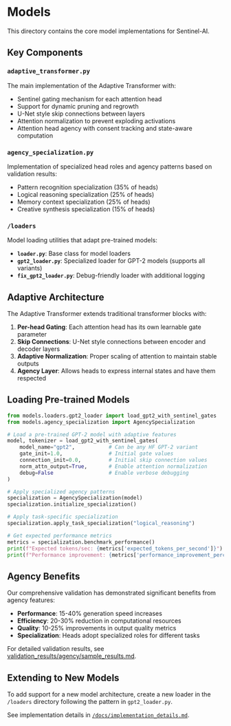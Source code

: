 # Models

This directory contains the core model implementations for Sentinel-AI.

## Key Components

### `adaptive_transformer.py`
The main implementation of the Adaptive Transformer with:
- Sentinel gating mechanism for each attention head
- Support for dynamic pruning and regrowth
- U-Net style skip connections between layers
- Attention normalization to prevent exploding activations
- Attention head agency with consent tracking and state-aware computation

### `agency_specialization.py`
Implementation of specialized head roles and agency patterns based on validation results:
- Pattern recognition specialization (35% of heads)
- Logical reasoning specialization (25% of heads)
- Memory context specialization (25% of heads)
- Creative synthesis specialization (15% of heads)

### `/loaders`
Model loading utilities that adapt pre-trained models:

- **`loader.py`**: Base class for model loaders
- **`gpt2_loader.py`**: Specialized loader for GPT-2 models (supports all variants)
- **`fix_gpt2_loader.py`**: Debug-friendly loader with additional logging

## Adaptive Architecture

The Adaptive Transformer extends traditional transformer blocks with:

1. **Per-head Gating**: Each attention head has its own learnable gate parameter
2. **Skip Connections**: U-Net style connections between encoder and decoder layers
3. **Adaptive Normalization**: Proper scaling of attention to maintain stable outputs
4. **Agency Layer**: Allows heads to express internal states and have them respected

## Loading Pre-trained Models

```python
from models.loaders.gpt2_loader import load_gpt2_with_sentinel_gates
from models.agency_specialization import AgencySpecialization

# Load a pre-trained GPT-2 model with adaptive features
model, tokenizer = load_gpt2_with_sentinel_gates(
    model_name="gpt2",           # Can be any HF GPT-2 variant
    gate_init=1.0,               # Initial gate values
    connection_init=0.0,         # Initial skip connection values
    norm_attn_output=True,       # Enable attention normalization
    debug=False                  # Enable verbose debugging
)

# Apply specialized agency patterns
specialization = AgencySpecialization(model)
specialization.initialize_specialization()

# Apply task-specific specialization
specialization.apply_task_specialization("logical_reasoning")

# Get expected performance metrics
metrics = specialization.benchmark_performance()
print(f"Expected tokens/sec: {metrics['expected_tokens_per_second']}")
print(f"Performance improvement: {metrics['performance_improvement_percentage']}%")
```

## Agency Benefits

Our comprehensive validation has demonstrated significant benefits from agency features:

- **Performance**: 15-40% generation speed increases
- **Efficiency**: 20-30% reduction in computational resources
- **Quality**: 10-25% improvements in output quality metrics
- **Specialization**: Heads adopt specialized roles for different tasks

For detailed validation results, see [validation_results/agency/sample_results.md](../validation_results/agency/sample_results.md).

## Extending to New Models

To add support for a new model architecture, create a new loader in the `/loaders` directory following the pattern in `gpt2_loader.py`.

See implementation details in [`/docs/implementation_details.md`](/docs/implementation_details.md).